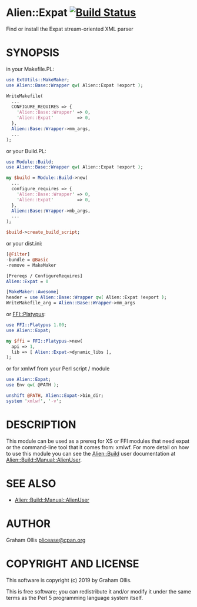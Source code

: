 # Alien::Expat [![Build Status](https://api.travis-ci.com/plicease/Alien-Expat.svg?branch=main)](https://travis-ci.com/github/plicease/Alien-Expat)

Find or install the Expat stream-oriented XML parser

# SYNOPSIS

in your Makefile.PL:

```perl
use ExtUtils::MakeMaker;
use Alien::Base::Wrapper qw( Alien::Expat !export );

WriteMakefile(
  ...
  CONFIGURE_REQUIRES => {
    'Alien::Base::Wrapper' => 0,
    'Alien::Expat'         => 0,
  },
  Alien::Base::Wrapper->mm_args,
  ...
);
```

or your Build.PL:

```perl
use Module::Build;
use Alien::Base::Wrapper qw( Alien::Expat !export );

my $build = Module::Build->new(
  ...
  configure_requires => {
    'Alien::Base::Wrapper' => 0,
    'Alien::Expat'         => 0,
  },
  Alien::Base::Wrapper->mb_args,
  ...
);

$build->create_build_script;
```

or your dist.ini:

```perl
[@Filter]
-bundle = @Basic
-remove = MakeMaker

[Prereqs / ConfigureRequires]
Alien::Expat = 0

[MakeMaker::Awesome]
header = use Alien::Base::Wrapper qw( Alien::Expat !export );
WriteMakefile_arg = Alien::Base::Wrapper->mm_args
```

or [FFI::Platypus](https://metacpan.org/pod/FFI::Platypus):

```perl
use FFI::Platypus 1.00;
use Alien::Expat;

my $ffi = FFI::Platypus->new(
  api => 1,
  lib => [ Alien::Expat->dynamic_libs ],
);
```

or for xmlwf from your Perl script / module

```perl
use Alien::Expat;
use Env qw( @PATH );

unshift @PATH, Alien::Expat->bin_dir;
system 'xmlwf', '-v';
```

# DESCRIPTION

This module can be used as a prereq for XS or FFI modules that need expat or the
command-line tool that it comes from: xmlwf.  For more detail on how to use this
module you can see the [Alien::Build](https://metacpan.org/pod/Alien::Build) user documentation at
[Alien::Build::Manual::AlienUser](https://metacpan.org/pod/Alien::Build::Manual::AlienUser).

# SEE ALSO

- [Alien::Build::Manual::AlienUser](https://metacpan.org/pod/Alien::Build::Manual::AlienUser)

# AUTHOR

Graham Ollis <plicease@cpan.org>

# COPYRIGHT AND LICENSE

This software is copyright (c) 2019 by Graham Ollis.

This is free software; you can redistribute it and/or modify it under
the same terms as the Perl 5 programming language system itself.
